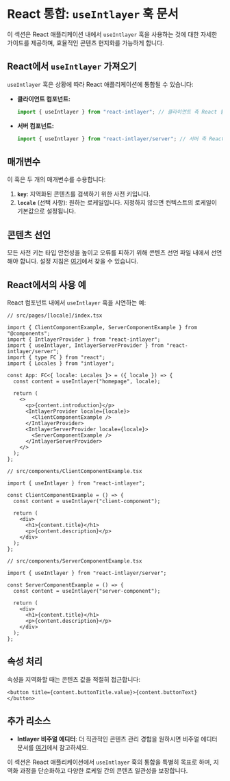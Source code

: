 # React 통합: `useIntlayer` 훅 문서

이 섹션은 React 애플리케이션 내에서 `useIntlayer` 훅을 사용하는 것에 대한 자세한 가이드를 제공하며, 효율적인 콘텐츠 현지화를 가능하게 합니다.

## React에서 `useIntlayer` 가져오기

`useIntlayer` 훅은 상황에 따라 React 애플리케이션에 통합될 수 있습니다:

- **클라이언트 컴포넌트:**

  ```javascript
  import { useIntlayer } from "react-intlayer"; // 클라이언트 측 React 컴포넌트에서 사용
  ```

- **서버 컴포넌트:**

  ```javascript
  import { useIntlayer } from "react-intlayer/server"; // 서버 측 React 컴포넌트에서 사용
  ```

## 매개변수

이 훅은 두 개의 매개변수를 수용합니다:

1. **`key`**: 지역화된 콘텐츠를 검색하기 위한 사전 키입니다.
2. **`locale`** (선택 사항): 원하는 로케일입니다. 지정하지 않으면 컨텍스트의 로케일이 기본값으로 설정됩니다.

## 콘텐츠 선언

모든 사전 키는 타입 안전성을 높이고 오류를 피하기 위해 콘텐츠 선언 파일 내에서 선언해야 합니다. 설정 지침은 [여기](https://github.com/aymericzip/intlayer/blob/main/docs/ko/content_declaration/get_started.md)에서 찾을 수 있습니다.

## React에서의 사용 예

React 컴포넌트 내에서 `useIntlayer` 훅을 시연하는 예:

```tsx
// src/pages/[locale]/index.tsx

import { ClientComponentExample, ServerComponentExample } from "@components";
import { IntlayerProvider } from "react-intlayer";
import { useIntlayer, IntlayerServerProvider } from "react-intlayer/server";
import { type FC } from "react";
import { Locales } from "intlayer";

const App: FC<{ locale: Locales }> = ({ locale }) => {
  const content = useIntlayer("homepage", locale);

  return (
    <>
      <p>{content.introduction}</p>
      <IntlayerProvider locale={locale}>
        <ClientComponentExample />
      </IntlayerProvider>
      <IntlayerServerProvider locale={locale}>
        <ServerComponentExample />
      </IntlayerServerProvider>
    </>
  );
};
```

```tsx
// src/components/ClientComponentExample.tsx

import { useIntlayer } from "react-intlayer";

const ClientComponentExample = () => {
  const content = useIntlayer("client-component");

  return (
    <div>
      <h1>{content.title}</h1>
      <p>{content.description}</p>
    </div>
  );
};
```

```tsx
// src/components/ServerComponentExample.tsx

import { useIntlayer } from "react-intlayer/server";

const ServerComponentExample = () => {
  const content = useIntlayer("server-component");

  return (
    <div>
      <h1>{content.title}</h1>
      <p>{content.description}</p>
    </div>
  );
};
```

## 속성 처리

속성을 지역화할 때는 콘텐츠 값을 적절히 접근합니다:

```tsx
<button title={content.buttonTitle.value}>{content.buttonText}</button>
```

## 추가 리소스

- **Intlayer 비주얼 에디터**: 더 직관적인 콘텐츠 관리 경험을 원하시면 비주얼 에디터 문서를 [여기](https://github.com/aymericzip/intlayer/blob/main/docs/ko/intlayer_editor.md)에서 참고하세요.

이 섹션은 React 애플리케이션에서 `useIntlayer` 훅의 통합을 특별히 목표로 하며, 지역화 과정을 단순화하고 다양한 로케일 간의 콘텐츠 일관성을 보장합니다.
